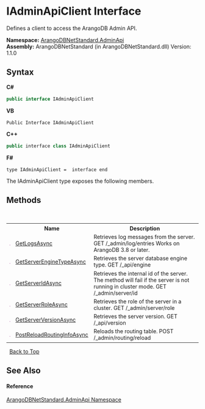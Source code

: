 # IAdminApiClient Interface
 

Defines a client to access the ArangoDB Admin API.

**Namespace:**&nbsp;<a href="f60990bb-74a0-eada-3bca-8e0016e9ca53">ArangoDBNetStandard.AdminApi</a><br />**Assembly:**&nbsp;ArangoDBNetStandard (in ArangoDBNetStandard.dll) Version: 1.1.0

## Syntax

**C#**<br />
``` C#
public interface IAdminApiClient
```

**VB**<br />
``` VB
Public Interface IAdminApiClient
```

**C++**<br />
``` C++
public interface class IAdminApiClient
```

**F#**<br />
``` F#
type IAdminApiClient =  interface end
```

The IAdminApiClient type exposes the following members.


## Methods
&nbsp;<table><tr><th></th><th>Name</th><th>Description</th></tr><tr><td>![Public method](media/pubmethod.gif "Public method")</td><td><a href="f5dc86b0-4937-4167-449c-e8e9f666b7b9">GetLogsAsync</a></td><td>
Retrieves log messages from the server. GET /_admin/log/entries Works on ArangoDB 3.8 or later.</td></tr><tr><td>![Public method](media/pubmethod.gif "Public method")</td><td><a href="ca2e1e7f-dcbf-9a90-00f6-88715284ba95">GetServerEngineTypeAsync</a></td><td>
Retrieves the server database engine type. GET /_api/engine</td></tr><tr><td>![Public method](media/pubmethod.gif "Public method")</td><td><a href="f017103a-a523-5c44-54e8-34f474c3ee31">GetServerIdAsync</a></td><td>
Retrieves the internal id of the server. The method will fail if the server is not running in cluster mode. GET /_admin/server/id</td></tr><tr><td>![Public method](media/pubmethod.gif "Public method")</td><td><a href="dd548444-c4b3-7421-80b2-b10a4b62ad82">GetServerRoleAsync</a></td><td>
Retrieves the role of the server in a cluster. GET /_admin/server/role</td></tr><tr><td>![Public method](media/pubmethod.gif "Public method")</td><td><a href="25d28818-de44-be34-40e8-c65e6f93c59a">GetServerVersionAsync</a></td><td>
Retrieves the server version. GET /_api/version</td></tr><tr><td>![Public method](media/pubmethod.gif "Public method")</td><td><a href="046cec3b-622e-37ba-fd6e-6483fdec7d7c">PostReloadRoutingInfoAsync</a></td><td>
Reloads the routing table. POST /_admin/routing/reload</td></tr></table>&nbsp;
<a href="#iadminapiclient-interface">Back to Top</a>

## See Also


#### Reference
<a href="f60990bb-74a0-eada-3bca-8e0016e9ca53">ArangoDBNetStandard.AdminApi Namespace</a><br />